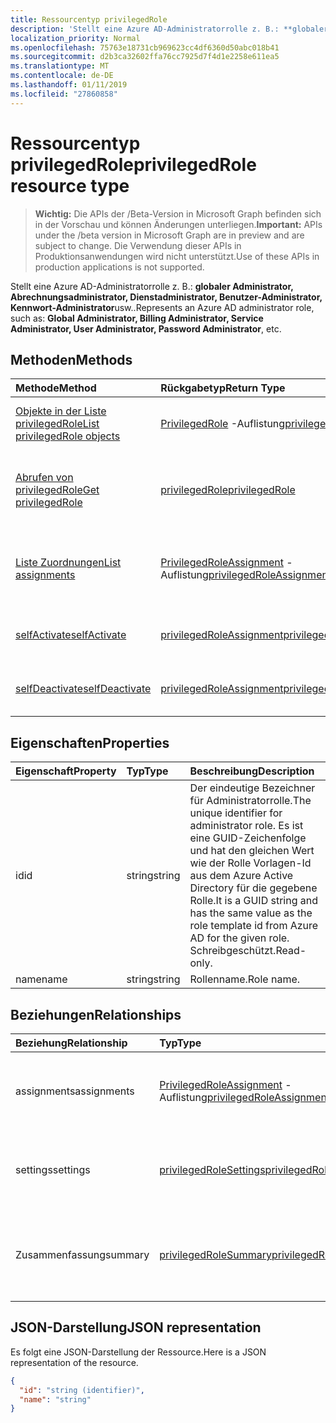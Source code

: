 ```yaml
---
title: Ressourcentyp privilegedRole
description: 'Stellt eine Azure AD-Administratorrolle z. B.: **globaler Administrator, Abrechnungsadministrator, Dienstadministrator, Benutzer-Administrator, Kennwort-Administrator**usw..'
localization_priority: Normal
ms.openlocfilehash: 75763e18731cb969623cc4df6360d50abc018b41
ms.sourcegitcommit: d2b3ca32602ffa76cc7925d7f4d1e2258e611ea5
ms.translationtype: MT
ms.contentlocale: de-DE
ms.lasthandoff: 01/11/2019
ms.locfileid: "27860858"
---
```

# <a name="privilegedrole-resource-type"></a><span data-ttu-id="44176-103">Ressourcentyp privilegedRole</span><span class="sxs-lookup"><span data-stu-id="44176-103">privilegedRole resource type</span></span>

> <span data-ttu-id="44176-104">**Wichtig:** Die APIs der /Beta-Version in Microsoft Graph befinden sich in der Vorschau und können Änderungen unterliegen.</span><span class="sxs-lookup"><span data-stu-id="44176-104">**Important:** APIs under the /beta version in Microsoft Graph are in preview and are subject to change.</span></span> <span data-ttu-id="44176-105">Die Verwendung dieser APIs in Produktionsanwendungen wird nicht unterstützt.</span><span class="sxs-lookup"><span data-stu-id="44176-105">Use of these APIs in production applications is not supported.</span></span>

<span data-ttu-id="44176-106">Stellt eine Azure AD-Administratorrolle z. B.: **globaler Administrator, Abrechnungsadministrator, Dienstadministrator, Benutzer-Administrator, Kennwort-Administrator**usw..</span><span class="sxs-lookup"><span data-stu-id="44176-106">Represents an Azure AD administrator role, such as: **Global Administrator, Billing Administrator, Service Administrator, User Administrator, Password Administrator**, etc.</span></span>


## <a name="methods"></a><span data-ttu-id="44176-107">Methoden</span><span class="sxs-lookup"><span data-stu-id="44176-107">Methods</span></span>

| <span data-ttu-id="44176-108">Methode</span><span class="sxs-lookup"><span data-stu-id="44176-108">Method</span></span>           | <span data-ttu-id="44176-109">Rückgabetyp</span><span class="sxs-lookup"><span data-stu-id="44176-109">Return Type</span></span>    |<span data-ttu-id="44176-110">Beschreibung</span><span class="sxs-lookup"><span data-stu-id="44176-110">Description</span></span>|
|:---------------|:--------|:----------|
|[<span data-ttu-id="44176-111">Objekte in der Liste privilegedRole</span><span class="sxs-lookup"><span data-stu-id="44176-111">List privilegedRole objects</span></span>](../api/privilegedrole-list.md) | <span data-ttu-id="44176-112">[PrivilegedRole](privilegedrole.md) -Auflistung</span><span class="sxs-lookup"><span data-stu-id="44176-112">[privilegedRole](privilegedrole.md) collection</span></span>|<span data-ttu-id="44176-113">Ruft die Auflistung der PrivilegedRole.</span><span class="sxs-lookup"><span data-stu-id="44176-113">Get the collection of privilegedRole.</span></span>|
|[<span data-ttu-id="44176-114">Abrufen von privilegedRole</span><span class="sxs-lookup"><span data-stu-id="44176-114">Get privilegedRole</span></span>](../api/privilegedrole-get.md) | [<span data-ttu-id="44176-115">privilegedRole</span><span class="sxs-lookup"><span data-stu-id="44176-115">privilegedRole</span></span>](privilegedrole.md) |<span data-ttu-id="44176-116">Lesen Sie Eigenschaften und Beziehungen des PrivilegedRole-Objekts.</span><span class="sxs-lookup"><span data-stu-id="44176-116">Read properties and relationships of privilegedRole object.</span></span>|
|[<span data-ttu-id="44176-117">Liste Zuordnungen</span><span class="sxs-lookup"><span data-stu-id="44176-117">List assignments</span></span>](../api/privilegedrole-list-assignments.md) |<span data-ttu-id="44176-118">[PrivilegedRoleAssignment](privilegedroleassignment.md) -Auflistung</span><span class="sxs-lookup"><span data-stu-id="44176-118">[privilegedRoleAssignment](privilegedroleassignment.md) collection</span></span>| <span data-ttu-id="44176-119">Rufen Sie eine Assignment-Objekt-Auflistung für diese Rolle.</span><span class="sxs-lookup"><span data-stu-id="44176-119">Get a assignment object collection for this role.</span></span>|
|[<span data-ttu-id="44176-120">selfActivate</span><span class="sxs-lookup"><span data-stu-id="44176-120">selfActivate</span></span>](../api/privilegedrole-selfactivate.md)|[<span data-ttu-id="44176-121">privilegedRoleAssignment</span><span class="sxs-lookup"><span data-stu-id="44176-121">privilegedRoleAssignment</span></span>](privilegedroleassignment.md)|<span data-ttu-id="44176-122">Aktivieren Sie die zugeordnete Rolle.</span><span class="sxs-lookup"><span data-stu-id="44176-122">Activate the assigned role.</span></span>|
|[<span data-ttu-id="44176-123">selfDeactivate</span><span class="sxs-lookup"><span data-stu-id="44176-123">selfDeactivate</span></span>](../api/privilegedrole-selfdeactivate.md)|[<span data-ttu-id="44176-124">privilegedRoleAssignment</span><span class="sxs-lookup"><span data-stu-id="44176-124">privilegedRoleAssignment</span></span>](privilegedroleassignment.md)|<span data-ttu-id="44176-125">Deaktivieren Sie die zugeordnete Rolle.</span><span class="sxs-lookup"><span data-stu-id="44176-125">Deactivate the assigned role.</span></span>|

## <a name="properties"></a><span data-ttu-id="44176-126">Eigenschaften</span><span class="sxs-lookup"><span data-stu-id="44176-126">Properties</span></span>
| <span data-ttu-id="44176-127">Eigenschaft</span><span class="sxs-lookup"><span data-stu-id="44176-127">Property</span></span>     | <span data-ttu-id="44176-128">Typ</span><span class="sxs-lookup"><span data-stu-id="44176-128">Type</span></span>   |<span data-ttu-id="44176-129">Beschreibung</span><span class="sxs-lookup"><span data-stu-id="44176-129">Description</span></span>|
|:---------------|:--------|:----------|
|<span data-ttu-id="44176-130">id</span><span class="sxs-lookup"><span data-stu-id="44176-130">id</span></span>|<span data-ttu-id="44176-131">string</span><span class="sxs-lookup"><span data-stu-id="44176-131">string</span></span>|<span data-ttu-id="44176-132">Der eindeutige Bezeichner für Administratorrolle.</span><span class="sxs-lookup"><span data-stu-id="44176-132">The unique identifier for administrator role.</span></span> <span data-ttu-id="44176-133">Es ist eine GUID-Zeichenfolge und hat den gleichen Wert wie der Rolle Vorlagen-Id aus dem Azure Active Directory für die gegebene Rolle.</span><span class="sxs-lookup"><span data-stu-id="44176-133">It is a GUID string and has the same value as the role template id from Azure AD for the given role.</span></span> <span data-ttu-id="44176-134">Schreibgeschützt.</span><span class="sxs-lookup"><span data-stu-id="44176-134">Read-only.</span></span>|
|<span data-ttu-id="44176-135">name</span><span class="sxs-lookup"><span data-stu-id="44176-135">name</span></span>|<span data-ttu-id="44176-136">string</span><span class="sxs-lookup"><span data-stu-id="44176-136">string</span></span>|<span data-ttu-id="44176-137">Rollenname.</span><span class="sxs-lookup"><span data-stu-id="44176-137">Role name.</span></span>|

## <a name="relationships"></a><span data-ttu-id="44176-138">Beziehungen</span><span class="sxs-lookup"><span data-stu-id="44176-138">Relationships</span></span>
| <span data-ttu-id="44176-139">Beziehung</span><span class="sxs-lookup"><span data-stu-id="44176-139">Relationship</span></span> | <span data-ttu-id="44176-140">Typ</span><span class="sxs-lookup"><span data-stu-id="44176-140">Type</span></span>   |<span data-ttu-id="44176-141">Beschreibung</span><span class="sxs-lookup"><span data-stu-id="44176-141">Description</span></span>|
|:---------------|:--------|:----------|
|<span data-ttu-id="44176-142">assignments</span><span class="sxs-lookup"><span data-stu-id="44176-142">assignments</span></span>|<span data-ttu-id="44176-143">[PrivilegedRoleAssignment](privilegedroleassignment.md) -Auflistung</span><span class="sxs-lookup"><span data-stu-id="44176-143">[privilegedRoleAssignment](privilegedroleassignment.md) collection</span></span>| <span data-ttu-id="44176-144">Die Zuordnungen für diese Rolle.</span><span class="sxs-lookup"><span data-stu-id="44176-144">The assignments for this role.</span></span> <span data-ttu-id="44176-145">Schreibgeschützt.</span><span class="sxs-lookup"><span data-stu-id="44176-145">Read-only.</span></span> <span data-ttu-id="44176-146">Lässt Nullwerte zu.</span><span class="sxs-lookup"><span data-stu-id="44176-146">Nullable.</span></span>|
|<span data-ttu-id="44176-147">settings</span><span class="sxs-lookup"><span data-stu-id="44176-147">settings</span></span>|[<span data-ttu-id="44176-148">privilegedRoleSettings</span><span class="sxs-lookup"><span data-stu-id="44176-148">privilegedRoleSettings</span></span>](privilegedrolesettings.md)| <span data-ttu-id="44176-149">Die Einstellungen für diese Rolle.</span><span class="sxs-lookup"><span data-stu-id="44176-149">The settings for this role.</span></span> <span data-ttu-id="44176-150">Schreibgeschützt.</span><span class="sxs-lookup"><span data-stu-id="44176-150">Read-only.</span></span> <span data-ttu-id="44176-151">Lässt Nullwerte zu.</span><span class="sxs-lookup"><span data-stu-id="44176-151">Nullable.</span></span>|
|<span data-ttu-id="44176-152">Zusammenfassung</span><span class="sxs-lookup"><span data-stu-id="44176-152">summary</span></span>|[<span data-ttu-id="44176-153">privilegedRoleSummary</span><span class="sxs-lookup"><span data-stu-id="44176-153">privilegedRoleSummary</span></span>](privilegedrolesummary.md)| <span data-ttu-id="44176-154">Der zusammenfassende Informationen für diese Rolle.</span><span class="sxs-lookup"><span data-stu-id="44176-154">The summary information for this role.</span></span> <span data-ttu-id="44176-155">Schreibgeschützt.</span><span class="sxs-lookup"><span data-stu-id="44176-155">Read-only.</span></span> <span data-ttu-id="44176-156">Lässt Nullwerte zu.</span><span class="sxs-lookup"><span data-stu-id="44176-156">Nullable.</span></span>|

## <a name="json-representation"></a><span data-ttu-id="44176-157">JSON-Darstellung</span><span class="sxs-lookup"><span data-stu-id="44176-157">JSON representation</span></span>

<span data-ttu-id="44176-158">Es folgt eine JSON-Darstellung der Ressource.</span><span class="sxs-lookup"><span data-stu-id="44176-158">Here is a JSON representation of the resource.</span></span>

<!-- {
  "blockType": "resource",
  "optionalProperties": [

  ],
  "@odata.type": "microsoft.graph.privilegedRole"
}-->

```json
{
  "id": "string (identifier)",
  "name": "string"
}

```

<!-- uuid: 8fcb5dbc-d5aa-4681-8e31-b001d5168d79
2015-10-25 14:57:30 UTC -->
<!-- {
  "type": "#page.annotation",
  "description": "privilegedRole resource",
  "keywords": "",
  "section": "documentation",
  "tocPath": ""
}-->

